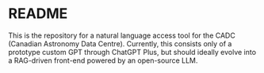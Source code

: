 <h1>README</h1>

This is the repository for a natural language access tool for the CADC (Canadian Astronomy Data Centre). Currently, this consists only 
of a prototype custom GPT through ChatGPT Plus, but should ideally evolve into a RAG-driven front-end powered by an open-source LLM.
